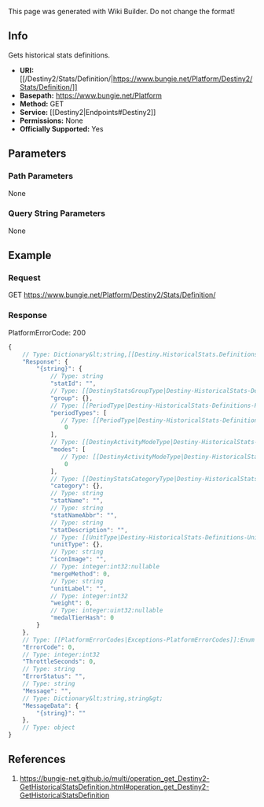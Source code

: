 <span class="wiki-builder">This page was generated with Wiki Builder. Do not change the format!</span>

## Info
Gets historical stats definitions.

* **URI:** [[/Destiny2/Stats/Definition/|https://www.bungie.net/Platform/Destiny2/Stats/Definition/]]
* **Basepath:** https://www.bungie.net/Platform
* **Method:** GET
* **Service:** [[Destiny2|Endpoints#Destiny2]]
* **Permissions:** None
* **Officially Supported:** Yes

## Parameters
### Path Parameters
None

### Query String Parameters
None

## Example
### Request
GET https://www.bungie.net/Platform/Destiny2/Stats/Definition/

### Response
PlatformErrorCode: 200
```javascript
{
    // Type: Dictionary&lt;string,[[Destiny.HistoricalStats.Definitions.DestinyHistoricalStatsDefinition|Destiny-HistoricalStats-Definitions-DestinyHistoricalStatsDefinition]]&gt;
    "Response": {
        "{string}": {
            // Type: string
            "statId": "",
            // Type: [[DestinyStatsGroupType|Destiny-HistoricalStats-Definitions-DestinyStatsGroupType]]:Enum
            "group": {},
            // Type: [[PeriodType|Destiny-HistoricalStats-Definitions-PeriodType]]:Enum[]
            "periodTypes": [
               // Type: [[PeriodType|Destiny-HistoricalStats-Definitions-PeriodType]]:Enum
                0
            ],
            // Type: [[DestinyActivityModeType|Destiny-HistoricalStats-Definitions-DestinyActivityModeType]]:Enum[]
            "modes": [
               // Type: [[DestinyActivityModeType|Destiny-HistoricalStats-Definitions-DestinyActivityModeType]]:Enum
                0
            ],
            // Type: [[DestinyStatsCategoryType|Destiny-HistoricalStats-Definitions-DestinyStatsCategoryType]]:Enum
            "category": {},
            // Type: string
            "statName": "",
            // Type: string
            "statNameAbbr": "",
            // Type: string
            "statDescription": "",
            // Type: [[UnitType|Destiny-HistoricalStats-Definitions-UnitType]]:Enum
            "unitType": {},
            // Type: string
            "iconImage": "",
            // Type: integer:int32:nullable
            "mergeMethod": 0,
            // Type: string
            "unitLabel": "",
            // Type: integer:int32
            "weight": 0,
            // Type: integer:uint32:nullable
            "medalTierHash": 0
        }
    },
    // Type: [[PlatformErrorCodes|Exceptions-PlatformErrorCodes]]:Enum
    "ErrorCode": 0,
    // Type: integer:int32
    "ThrottleSeconds": 0,
    // Type: string
    "ErrorStatus": "",
    // Type: string
    "Message": "",
    // Type: Dictionary&lt;string,string&gt;
    "MessageData": {
        "{string}": ""
    },
    // Type: object
}

```

## References
1. https://bungie-net.github.io/multi/operation_get_Destiny2-GetHistoricalStatsDefinition.html#operation_get_Destiny2-GetHistoricalStatsDefinition
